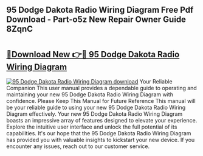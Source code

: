 ## 95 Dodge Dakota Radio Wiring Diagram Free Pdf Download - Part-o5z New Repair Owner Guide 8ZqnC

# <h2><a href="http://dfsk031.blite.top/?on=95+Dodge+Dakota+Radio+Wiring+Diagram">🔗Download New 👉🔴 95 Dodge Dakota Radio Wiring Diagram</a></h2>

[![95 Dodge Dakota Radio Wiring Diagram download](https://i.imgur.com/lujVjoI.png)](http://dfsk031.blite.top/?on=95+Dodge+Dakota+Radio+Wiring+Diagram)
Your Reliable Companion This user manual provides a dependable guide to operating and maintaining your new 95 Dodge Dakota Radio Wiring Diagram with confidence. Please Keep This Manual for Future Reference This manual will be your reliable guide to using your new 95 Dodge Dakota Radio Wiring Diagram effectively. Your new 95 Dodge Dakota Radio Wiring Diagram boasts an impressive array of features designed to elevate your experience. Explore the intuitive user interface and unlock the full potential of its capabilities. It's our hope that the 95 Dodge Dakota Radio Wiring Diagram has provided you with valuable insights to kickstart your new device. If you encounter any issues, reach out to our customer service.
